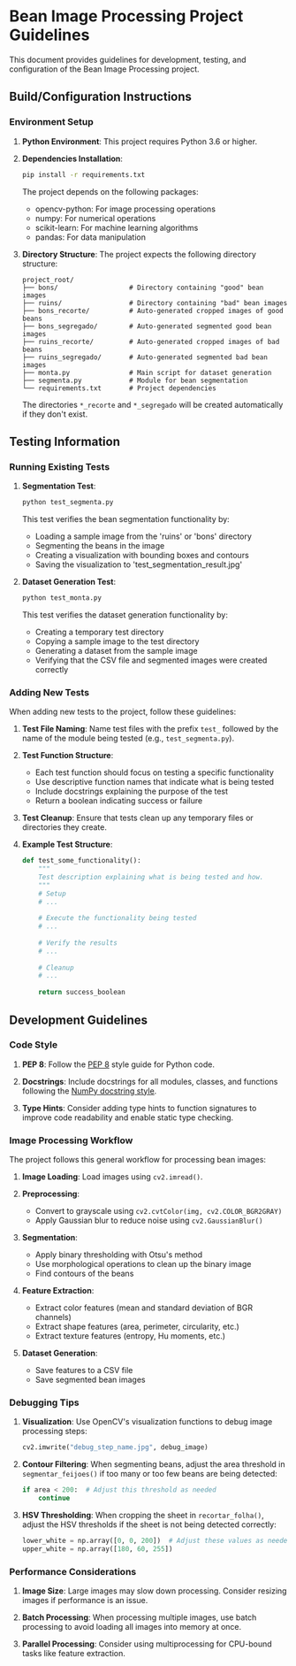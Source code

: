 # Bean Image Processing Project Guidelines

This document provides guidelines for development, testing, and configuration of the Bean Image Processing project.

## Build/Configuration Instructions

### Environment Setup

1. **Python Environment**: This project requires Python 3.6 or higher.

2. **Dependencies Installation**:
   ```bash
   pip install -r requirements.txt
   ```

   The project depends on the following packages:
   - opencv-python: For image processing operations
   - numpy: For numerical operations
   - scikit-learn: For machine learning algorithms
   - pandas: For data manipulation

3. **Directory Structure**:
   The project expects the following directory structure:
   ```
   project_root/
   ├── bons/                  # Directory containing "good" bean images
   ├── ruins/                 # Directory containing "bad" bean images
   ├── bons_recorte/          # Auto-generated cropped images of good beans
   ├── bons_segregado/        # Auto-generated segmented good bean images
   ├── ruins_recorte/         # Auto-generated cropped images of bad beans
   ├── ruins_segregado/       # Auto-generated segmented bad bean images
   ├── monta.py               # Main script for dataset generation
   ├── segmenta.py            # Module for bean segmentation
   └── requirements.txt       # Project dependencies
   ```

   The directories `*_recorte` and `*_segregado` will be created automatically if they don't exist.

## Testing Information

### Running Existing Tests

1. **Segmentation Test**:
   ```bash
   python test_segmenta.py
   ```
   This test verifies the bean segmentation functionality by:
   - Loading a sample image from the 'ruins' or 'bons' directory
   - Segmenting the beans in the image
   - Creating a visualization with bounding boxes and contours
   - Saving the visualization to 'test_segmentation_result.jpg'

2. **Dataset Generation Test**:
   ```bash
   python test_monta.py
   ```
   This test verifies the dataset generation functionality by:
   - Creating a temporary test directory
   - Copying a sample image to the test directory
   - Generating a dataset from the sample image
   - Verifying that the CSV file and segmented images were created correctly

### Adding New Tests

When adding new tests to the project, follow these guidelines:

1. **Test File Naming**: Name test files with the prefix `test_` followed by the name of the module being tested (e.g., `test_segmenta.py`).

2. **Test Function Structure**:
   - Each test function should focus on testing a specific functionality
   - Use descriptive function names that indicate what is being tested
   - Include docstrings explaining the purpose of the test
   - Return a boolean indicating success or failure

3. **Test Cleanup**: Ensure that tests clean up any temporary files or directories they create.

4. **Example Test Structure**:
   ```python
   def test_some_functionality():
       """
       Test description explaining what is being tested and how.
       """
       # Setup
       # ...
       
       # Execute the functionality being tested
       # ...
       
       # Verify the results
       # ...
       
       # Cleanup
       # ...
       
       return success_boolean
   ```

## Development Guidelines

### Code Style

1. **PEP 8**: Follow the [PEP 8](https://www.python.org/dev/peps/pep-0008/) style guide for Python code.

2. **Docstrings**: Include docstrings for all modules, classes, and functions following the [NumPy docstring style](https://numpydoc.readthedocs.io/en/latest/format.html).

3. **Type Hints**: Consider adding type hints to function signatures to improve code readability and enable static type checking.

### Image Processing Workflow

The project follows this general workflow for processing bean images:

1. **Image Loading**: Load images using `cv2.imread()`.

2. **Preprocessing**:
   - Convert to grayscale using `cv2.cvtColor(img, cv2.COLOR_BGR2GRAY)`
   - Apply Gaussian blur to reduce noise using `cv2.GaussianBlur()`

3. **Segmentation**:
   - Apply binary thresholding with Otsu's method
   - Use morphological operations to clean up the binary image
   - Find contours of the beans

4. **Feature Extraction**:
   - Extract color features (mean and standard deviation of BGR channels)
   - Extract shape features (area, perimeter, circularity, etc.)
   - Extract texture features (entropy, Hu moments, etc.)

5. **Dataset Generation**:
   - Save features to a CSV file
   - Save segmented bean images

### Debugging Tips

1. **Visualization**: Use OpenCV's visualization functions to debug image processing steps:
   ```python
   cv2.imwrite("debug_step_name.jpg", debug_image)
   ```

2. **Contour Filtering**: When segmenting beans, adjust the area threshold in `segmentar_feijoes()` if too many or too few beans are being detected:
   ```python
   if area < 200:  # Adjust this threshold as needed
       continue
   ```

3. **HSV Thresholding**: When cropping the sheet in `recortar_folha()`, adjust the HSV thresholds if the sheet is not being detected correctly:
   ```python
   lower_white = np.array([0, 0, 200])  # Adjust these values as needed
   upper_white = np.array([180, 60, 255])
   ```

### Performance Considerations

1. **Image Size**: Large images may slow down processing. Consider resizing images if performance is an issue.

2. **Batch Processing**: When processing multiple images, use batch processing to avoid loading all images into memory at once.

3. **Parallel Processing**: Consider using multiprocessing for CPU-bound tasks like feature extraction.